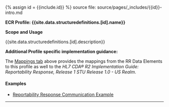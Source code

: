 {% assign id = {{include.id}} %}
source file: source/pages/\_includes/{{id}}-intro.md

**ECR Profile: {{site.data.structuredefinitions.[id].name}}**

**Scope and Usage**

{{site.data.structuredefinitions.[id].description}}

**Additional Profile specific implementation guidance:**

The [Mappings tab](eicr-composition-map.html) above provides the mappings from the RR Data Elements to this profile as well to the *HL7 CDA® R2 Implementation Guide: Reportability Response, Release 1 STU Release 1.0 - US Realm*.

#### Examples

- [Reportability Response Communication Example](Communication-rr-communication-single-single.html)

---
